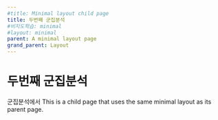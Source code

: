 ```yaml
---
#title: Minimal layout child page
title: 두번째 군집분석
#비지도학습: minimal
#layout: minimal
parent: A minimal layout page
grand_parent: Layout
---
```


# 두번째 군집분석

군집분석에서 This is a child page that uses the same minimal layout as its parent page.
